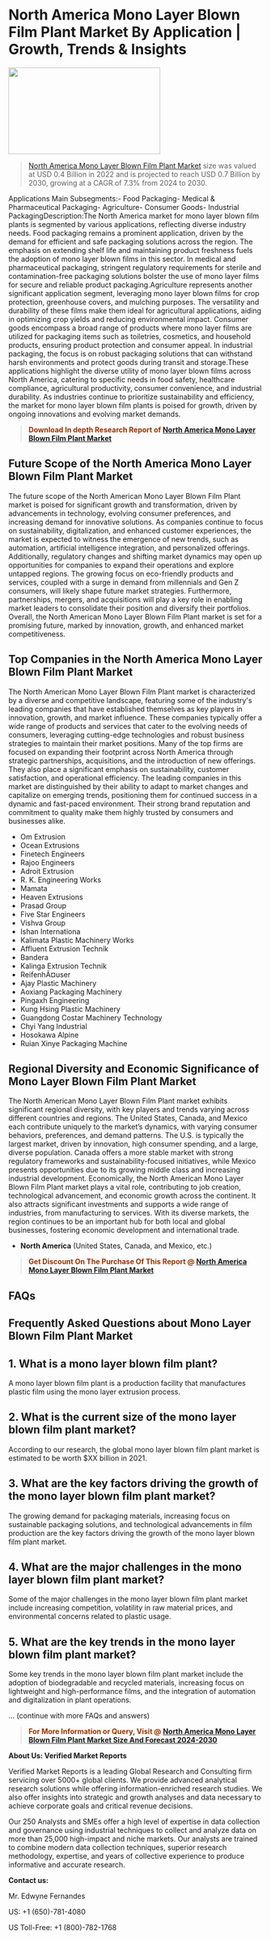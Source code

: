 <p><h1>North America Mono Layer Blown Film Plant Market By Application | Growth, Trends & Insights</h1><p><img class="aligncenter size-medium wp-image-105565" src="https://ffe5etoiles.com/wp-content/uploads/2025/01/MST7-300x171.png" alt="" width="300" height="171" /></p><blockquote><p><a href="https://www.verifiedmarketreports.com/download-sample/?rid=412594&utm_source=Github-NA&utm_medium=362" target="_blank">North America Mono Layer Blown Film Plant Market</a> size was valued at USD 0.4 Billion in 2022 and is projected to reach USD 0.7 Billion by 2030, growing at a CAGR of 7.3% from 2024 to 2030.</p></blockquote>Applications Main Subsegments:- Food Packaging- Medical & Pharmaceutical Packaging- Agriculture- Consumer Goods- Industrial PackagingDescription:The North America market for mono layer blown film plants is segmented by various applications, reflecting diverse industry needs. Food packaging remains a prominent application, driven by the demand for efficient and safe packaging solutions across the region. The emphasis on extending shelf life and maintaining product freshness fuels the adoption of mono layer blown films in this sector. In medical and pharmaceutical packaging, stringent regulatory requirements for sterile and contamination-free packaging solutions bolster the use of mono layer films for secure and reliable product packaging.Agriculture represents another significant application segment, leveraging mono layer blown films for crop protection, greenhouse covers, and mulching purposes. The versatility and durability of these films make them ideal for agricultural applications, aiding in optimizing crop yields and reducing environmental impact. Consumer goods encompass a broad range of products where mono layer films are utilized for packaging items such as toiletries, cosmetics, and household products, ensuring product protection and consumer appeal. In industrial packaging, the focus is on robust packaging solutions that can withstand harsh environments and protect goods during transit and storage.These applications highlight the diverse utility of mono layer blown films across North America, catering to specific needs in food safety, healthcare compliance, agricultural productivity, consumer convenience, and industrial durability. As industries continue to prioritize sustainability and efficiency, the market for mono layer blown film plants is poised for growth, driven by ongoing innovations and evolving market demands.</p><blockquote><p><span style="color: #993300;"><strong>Download In depth Research Report of <a href="https://www.verifiedmarketreports.com/download-sample/?rid=412594&utm_source=Github-NA&utm_medium=362">North America Mono Layer Blown Film Plant Market</a></strong></span></p></blockquote><h2>Future Scope of the North America Mono Layer Blown Film Plant Market</h2><p>The future scope of the North American Mono Layer Blown Film Plant market is poised for significant growth and transformation, driven by advancements in technology, evolving consumer preferences, and increasing demand for innovative solutions. As companies continue to focus on sustainability, digitalization, and enhanced customer experiences, the market is expected to witness the emergence of new trends, such as automation, artificial intelligence integration, and personalized offerings. Additionally, regulatory changes and shifting market dynamics may open up opportunities for companies to expand their operations and explore untapped regions. The growing focus on eco-friendly products and services, coupled with a surge in demand from millennials and Gen Z consumers, will likely shape future market strategies. Furthermore, partnerships, mergers, and acquisitions will play a key role in enabling market leaders to consolidate their position and diversify their portfolios. Overall, the North American Mono Layer Blown Film Plant market is set for a promising future, marked by innovation, growth, and enhanced market competitiveness.</p><h2>Top Companies in the North America Mono Layer Blown Film Plant Market</h2><p>The North American Mono Layer Blown Film Plant market is characterized by a diverse and competitive landscape, featuring some of the industry's leading companies that have established themselves as key players in innovation, growth, and market influence. These companies typically offer a wide range of products and services that cater to the evolving needs of consumers, leveraging cutting-edge technologies and robust business strategies to maintain their market positions. Many of the top firms are focused on expanding their footprint across North America through strategic partnerships, acquisitions, and the introduction of new offerings. They also place a significant emphasis on sustainability, customer satisfaction, and operational efficiency. The leading companies in this market are distinguished by their ability to adapt to market changes and capitalize on emerging trends, positioning them for continued success in a dynamic and fast-paced environment. Their strong brand reputation and commitment to quality make them highly trusted by consumers and businesses alike.</p><p><ul><li>Om Extrusion </li><li> Ocean Extrusions </li><li> Finetech Engineers </li><li> Rajoo Engineers </li><li> Adroit Extrusion </li><li> R. K. Engineering Works </li><li> Mamata </li><li> Heaven Extrusions </li><li> Prasad Group </li><li> Five Star Engineers </li><li> Vishva Group </li><li> Ishan Internationa </li><li> Kalimata Plastic Machinery Works </li><li> Affluent Extrusion Technik </li><li> Bandera </li><li> Kalinga Extrusion Technik </li><li> ReifenhÃ¤user </li><li> Ajay Plastic Machinery </li><li> Aoxiang Packaging Machinery </li><li> Pingaxh Engineering </li><li> Kung Hsing Plastic Machinery </li><li> Guangdong Costar Machinery Technology </li><li> Chyi Yang Industrial </li><li> Hosokawa Alpine </li><li> Ruian Xinye Packaging Machine</li></ul></p><h2>Regional Diversity and Economic Significance of Mono Layer Blown Film Plant Market</h2><p>The North American Mono Layer Blown Film Plant market exhibits significant regional diversity, with key players and trends varying across different countries and regions. The United States, Canada, and Mexico each contribute uniquely to the market’s dynamics, with varying consumer behaviors, preferences, and demand patterns. The U.S. is typically the largest market, driven by innovation, high consumer spending, and a large, diverse population. Canada offers a more stable market with strong regulatory frameworks and sustainability-focused initiatives, while Mexico presents opportunities due to its growing middle class and increasing industrial development. Economically, the North American Mono Layer Blown Film Plant market plays a vital role, contributing to job creation, technological advancement, and economic growth across the continent. It also attracts significant investments and supports a wide range of industries, from manufacturing to services. With its diverse markets, the region continues to be an important hub for both local and global businesses, fostering economic development and international trade.</p><ul> <li><strong>North America</strong> (United States, Canada, and Mexico, etc.)</li></ul><blockquote><p><span style="color: #993300;"><strong>Get Discount On The Purchase Of This Report @ <a href="https://www.verifiedmarketreports.com/ask-for-discount/?rid=412594&utm_source=Github-NA&utm_medium=362">North America Mono Layer Blown Film Plant Market</a></strong></span></p></blockquote><h2>FAQs</h2><p><h2>Frequently Asked Questions about Mono Layer Blown Film Plant Market</h1><h2>1. What is a mono layer blown film plant?</div><div></h2><p>A mono layer blown film plant is a production facility that manufactures plastic film using the mono layer extrusion process.</p><h2>2. What is the current size of the mono layer blown film plant market?</div><div></h2><p>According to our research, the global mono layer blown film plant market is estimated to be worth $XX billion in 2021.</p><h2>3. What are the key factors driving the growth of the mono layer blown film plant market?</div><div></h2><p>The growing demand for packaging materials, increasing focus on sustainable packaging solutions, and technological advancements in film production are the key factors driving the growth of the mono layer blown film plant market.</p><h2>4. What are the major challenges in the mono layer blown film plant market?</div><div></h2><p>Some of the major challenges in the mono layer blown film plant market include increasing competition, volatility in raw material prices, and environmental concerns related to plastic usage.</p><h2>5. What are the key trends in the mono layer blown film plant market?</div><div></h2><p>Some key trends in the mono layer blown film plant market include the adoption of biodegradable and recycled materials, increasing focus on lightweight and high-performance films, and the integration of automation and digitalization in plant operations.</p>... (continue with more FAQs and answers)</body></html></p><blockquote><p><span style="color: #993300;"><strong>For More Information or Query, Visit @ <a href="https://www.verifiedmarketreports.com/product/mono-layer-blown-film-plant-market/">North America Mono Layer Blown Film Plant Market Size And Forecast 2024-2030</a></strong></span></p></blockquote><p><strong>About Us: Verified Market Reports</strong></p><p>Verified Market Reports is a leading Global Research and Consulting firm servicing over 5000+ global clients. We provide advanced analytical research solutions while offering information-enriched research studies. We also offer insights into strategic and growth analyses and data necessary to achieve corporate goals and critical revenue decisions.</p><p>Our 250 Analysts and SMEs offer a high level of expertise in data collection and governance using industrial techniques to collect and analyze data on more than 25,000 high-impact and niche markets. Our analysts are trained to combine modern data collection techniques, superior research methodology, expertise, and years of collective experience to produce informative and accurate research.</p><p><strong>Contact us:</strong></p><p>Mr. Edwyne Fernandes</p><p>US: +1 (650)-781-4080</p><p>US Toll-Free: +1 (800)-782-1768</p>
